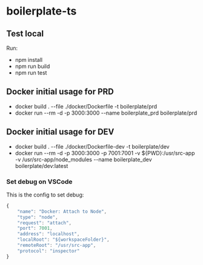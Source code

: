 # boilerplate-ts

## Test local
Run:
- npm install
- npm run build
- npm run test

## Docker initial usage for PRD
- docker build . --file ./docker/Dockerfile -t boilerplate/prd
- docker run --rm -d -p 3000:3000 --name boilerplate_prd boilerplate/prd

## Docker initial usage for DEV
- docker build . --file ./docker/Dockerfile-dev -t boilerplate/dev
- docker run --rm -d -p 3000:3000 -p 7001:7001 -v ${PWD}:/usr/src-app -v /usr/src-app/node_modules --name boilerplate_dev boilerplate/dev:latest

### Set debug on VSCode
This is the config to set debug:
```javascript
{
    "name": "Docker: Attach to Node",
    "type": "node",
    "request": "attach",
    "port": 7001,
    "address": "localhost",
    "localRoot": "${workspaceFolder}",
    "remoteRoot": "/usr/src-app",
    "protocol": "inspector"
}
```
